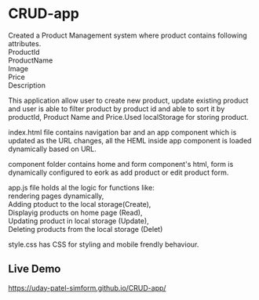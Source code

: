 # CRUD-app

Created a Product Management system where product contains following attributes.<br/>
ProductId<br/>
ProductName<br/>
Image<br/>
Price<br/>
Description<br/>

This application allow user to create new product, update existing product and user is able to filter product by product id and able to sort it by productId, Product Name and Price.Used localStorage for storing product.<br/>

index.html file contains navigation bar and an app component which is updated as the URL changes, all the HEML inside app component is loaded dynamically based on URL.<br/>

component folder contains home and form component's html, form is dynamically configured to eork as add product or edit product form.<br/>

app.js file holds al the logic for functions like:<br/>
rendering pages dynamically,<br/>
Adding ptoduct to the local storage(Create),<br/>
Displayig products on home page (Read),<br/>
Updating product in local storage (Update),<br/>
Deleting products from the local storage (Delet)<br/>

style.css has CSS for styling and mobile frendly behaviour.<br/>

## Live Demo
https://uday-patel-simform.github.io/CRUD-app/